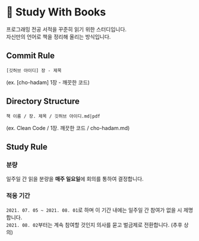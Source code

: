 # 📕 Study With Books
프로그래밍 전공 서적을 꾸준히 읽기 위한 스터디입니다.   
자신만의 언어로 책을 정리해 올리는 방식입니다.   
   
## Commit Rule
```[깃허브 아이디] 장 - 제목```   
   
(ex. [cho-hadam] 1장 - 깨끗한 코드)   

## Directory Structure
```책 이름 / 장. 제목 / 깃허브 아이디.md|pdf```   

(ex. Clean Code / 1장. 깨끗한 코드 / cho-hadam.md)   

## Study Rule
### 분량
일주일 간 읽을 분량을 **매주 일요일**에 회의를 통하여 결정합니다.   

### 적응 기간
```2021. 07. 05 ~ 2021. 08. 01```로 하며 이 기간 내에는 일주일 간 참여가 없을 시 제명합니다.   
```2021. 08. 02```부터는 계속 참여할 것인지 의사를 묻고 벌금제로 전환합니다. (추후 상의)   
 
